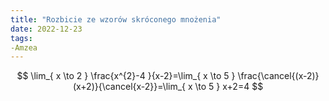 ```yaml
---
title: "Rozbicie ze wzorów skróconego mnożenia"
date: 2022-12-23
tags:
-Amzea
---
```


$$
\lim_{ x \to 2 } \frac{x^{2}-4 }{x-2}=\lim_{ x \to 5 } \frac{\cancel{(x-2)} (x+2)}{\cancel{x-2}}=\lim_{ x \to 5 } x+2=4
$$
